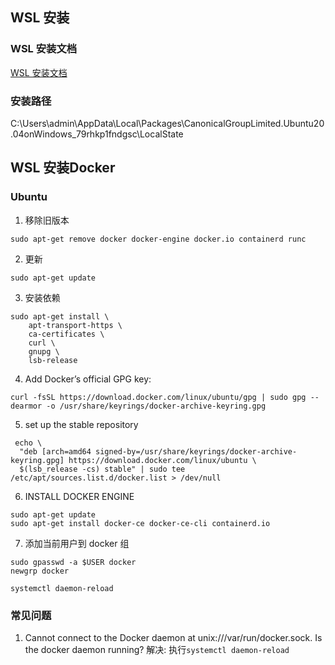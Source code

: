 

## WSL 安装
### WSL 安装文档
[WSL 安装文档](https://docs.microsoft.com/zh-cn/windows/wsl/install-win10#manual-installation-steps)

### 安装路径
C:\Users\admin\AppData\Local\Packages\CanonicalGroupLimited.Ubuntu20.04onWindows_79rhkp1fndgsc\LocalState


## WSL 安装Docker
### Ubuntu
1. 移除旧版本
```
sudo apt-get remove docker docker-engine docker.io containerd runc
```
2. 更新
```
sudo apt-get update
```

3. 安装依赖
```
sudo apt-get install \
    apt-transport-https \
    ca-certificates \
    curl \
    gnupg \
    lsb-release
```

4. Add Docker’s official GPG key:
```
curl -fsSL https://download.docker.com/linux/ubuntu/gpg | sudo gpg --dearmor -o /usr/share/keyrings/docker-archive-keyring.gpg
```

5. set up the stable repository
```
 echo \
  "deb [arch=amd64 signed-by=/usr/share/keyrings/docker-archive-keyring.gpg] https://download.docker.com/linux/ubuntu \
  $(lsb_release -cs) stable" | sudo tee /etc/apt/sources.list.d/docker.list > /dev/null
```

6. INSTALL DOCKER ENGINE
```
sudo apt-get update
sudo apt-get install docker-ce docker-ce-cli containerd.io
```

7. 添加当前用户到 docker 组
```
sudo gpasswd -a $USER docker
newgrp docker

```

```
systemctl daemon-reload
```

### 常见问题
1. Cannot connect to the Docker daemon at unix:///var/run/docker.sock. Is the docker daemon running?
解决: 执行`systemctl daemon-reload`